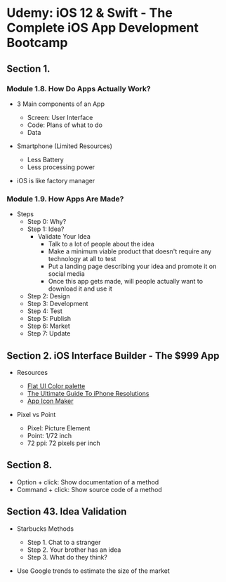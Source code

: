 # Udemy: iOS 12 & Swift - The Complete iOS App Development Bootcamp

## Section 1.

### Module 1.8. How Do Apps Actually Work?
* 3 Main components of an App
  - Screen: User Interface
  - Code: Plans of what to do
  - Data


* Smartphone (Limited Resources)
  - Less Battery
  - Less processing power


* iOS is like factory manager


### Module 1.9. How Apps Are Made?
* Steps
  - Step 0: Why?
  - Step 1: Idea?
    - Validate Your Idea
      - Talk to a lot of people about the idea
      - Make a minimum viable product that doesn't require any technology at all to test
      - Put a landing page describing your idea and promote it on social media
      - Once this app gets made, will people actually want to download it and use it
  - Step 2: Design
  - Step 3: Development
  - Step 4: Test
  - Step 5: Publish
  - Step 6: Market
  - Step 7: Update


## Section 2. iOS Interface Builder - The $999 App

* Resources
  - [Flat UI Color palette](https://flatuicolors.com/)
  - [The Ultimate Guide To iPhone Resolutions](https://www.paintcodeapp.com/news/ultimate-guide-to-iphone-resolutions)
  - [App Icon Maker](https://appiconmaker.co/)


* Pixel vs Point
  - Pixel: Picture Element
  - Point: 1/72 inch
  - 72 ppi: 72 pixels per inch


## Section 8.

* Option + click: Show documentation of a method
* Command + click: Show source code of a method


## Section 43. Idea Validation

* Starbucks Methods
  - Step 1. Chat to a stranger
  - Step 2. Your brother has an idea
  - Step 3. What do they think?


* Use Google trends to estimate the size of the market
